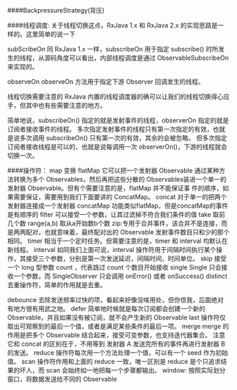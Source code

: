 ####BackpressureStrategy(背压)



####线程调度:
关于线程切换这点，RxJava 1.x 和 RxJava 2.x 的实现思路是一样的。这里简单的说一下

subScribeOn
同 RxJava 1.x 一样，subscribeOn 用于指定 subscribe() 时所发生的线程，从源码角度可以看出，内部线程调度是通过 ObservableSubscribeOn来实现的。

observeOn
observeOn 方法用于指定下游 Observer 回调发生的线程。

线程切换需要注意的
RxJava 内置的线程调度器的确可以让我们的线程切换得心应手，但其中也有些需要注意的地方。

简单地说，subscribeOn() 指定的就是发射事件的线程，observerOn 指定的就是订阅者接收事件的线程。
多次指定发射事件的线程只有第一次指定的有效，也就是说多次调用 subscribeOn() 只有第一次的有效，其余的会被忽略。
但多次指定订阅者接收线程是可以的，也就是说每调用一次 observerOn()，下游的线程就会切换一次。



####操作符：
map         变换
flatMap     它可以把一个发射器 Observable 通过某种方法转换为多个 Observables，然后再把这些分散的
            Observables装进一个单一的发射器 Observable。但有个需要注意的是，flatMap 并不能保证事
            件的顺序，如果需要保证，需要用到我们下面要讲的 ConcatMap。
concat      对于单一的把两个发射器连接成一个发射器
concatMap   功能类似flatMap，但是concatMap的事件是有顺序的
filter      可以接受一个参数，让其过滤掉不符合我们条件的值
take        取前几个数
range(a,b)  取从a开始数b个数
zip:专用于合并事件，该合并不是连接，而是两两配对，也就意味着，最终配对出的 Observable 发射事件数目只和少的那个相同。
timer       相当于一个定时任务。但需要注意的是，timer 和 interval 均默认在新线程。
interval    如同我们上面可说，interval 操作符用于间隔时间执行某个操作，其接受三个参数，分别是第一次发送延迟，间隔时间，时间单位。
skip        接受一个 long 型参数 count ，代表跳过 count 个数目开始接收
single      Single 只会接收一个参数，而 SingleObserver 只会调用 onError() 或者 onSuccess()
distinct    去重操作符，简单的作用就是去重。

debounce    去除发送频率过快的项，看起来好像没啥用处，但你信我，后面绝对有地方很有用武之地。
defer       简单地时候就是每次订阅都会创建一个新的 Observable，并且如果没有被订阅，就不会产生新的 Observable
last        操作符仅取出可观察到的最后一个值，或者是满足某些条件的最后一项。
merge       merge 的作用是把多个 Observable 结合起来，接受可变参数，也支持迭代器集合。
            注意它和 concat 的区别在于，不用等到 发射器 A 发送完所有的事件再进行发射器 B 的发送。
reduce      操作符每次用一个方法处理一个值，可以有一个 seed 作为初始值。
scan        操作符作用和上面的 reduce 一致，唯一区别是 reduce 是个只追求结果的坏人，而 scan 会始终如一地把每一个步骤都输出。
window: 按照实际划分窗口，将数据发送给不同的 Observable















